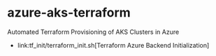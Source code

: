 # azure-aks-terraform
Automated Terraform Provisioning of AKS Clusters in Azure

* link:tf_init/terraform_init.sh[Terraform Azure Backend Initialization]
